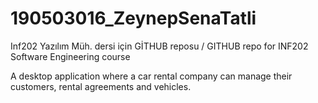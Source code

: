 # 190503016_ZeynepSenaTatli
Inf202 Yazılım Müh. dersi için GİTHUB reposu / GITHUB repo for INF202 Software Engineering course

A desktop application where a car rental company can manage their customers, rental agreements and vehicles.
